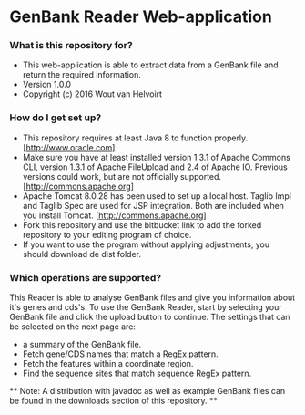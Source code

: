 # GenBank Reader Web-application #

### What is this repository for? ###

* This web-application is able to extract data from a GenBank file and return the required information.
* Version 1.0.0
* Copyright (c) 2016 Wout van Helvoirt

### How do I get set up? ###

* This repository requires at least Java 8 to function properly. [http://www.oracle.com]
* Make sure you have at least installed version 1.3.1 of Apache Commons CLI, version 1.3.1 of Apache FileUpload and 2.4 of Apache IO. Previous versions could work, but are not officially supported. [http://commons.apache.org]
* Apache Tomcat 8.0.28 has been used to set up a local host. Taglib Impl and Taglib Spec are used for JSP integration. Both are included when you install Tomcat. [http://commons.apache.org]
* Fork this repository and use the bitbucket link to add the forked repository to your editing program of choice.
* If you want to use the program without applying adjustments, you should download de dist folder.

### Which operations are supported? ###

This Reader is able to analyse GenBank files and give you information about it's genes and cds's. To use the GenBank Reader, start by selecting your GenBank file and click the upload button to continue. 
The settings that can be selected on the next page are:

* a summary of the GenBank file.
* Fetch gene/CDS names that match a RegEx pattern.
* Fetch the features within a coordinate region.
* Find the sequence sites that match sequence RegEx pattern.

** Note: A distribution with javadoc as well as example GenBank files can be found in the downloads section of this repository. **